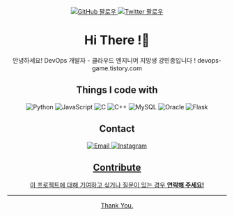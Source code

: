 <!-- GitHub 팔로우 및 Twitter 팔로우 배지 -->
<p align="center">
  <a href="https://github.com/your_username">
    <img src="https://img.shields.io/github/followers/your_username?style=social" alt="GitHub 팔로우">
  </a>
  <a href="https://twitter.com/your_twitter_handle">
    <img src="https://img.shields.io/twitter/follow/your_twitter_handle?style=social" alt="Twitter 팔로우">
  </a>
</p>

<!-- 개인 소개 및 인사말 -->
<h1 align="center"> Hi There !👋</h1>

<p align="center">
  안녕하세요! DevOps 개발자 - 클라우드 엔지니어 지망생 강민종입니다 !
  devops-game.tistory.com
</p>

<!-- 기술 스택 -->
<h2 align="center">Things I code with</h2>
<p align="center">
  <img src="https://img.shields.io/badge/Python-3776AB?style=flat-square&logo=python&logoColor=white" alt="Python">
  <img src="https://img.shields.io/badge/JavaScript-F7DF1E?style=flat-square&logo=javascript&logoColor=black" alt="JavaScript">
  <img src="https://img.shields.io/badge/C-A8B9CC?style=for-the-badge&logo=c&logoColor=white" alt="C">
  <img src="https://img.shields.io/badge/C++-00599C?style=for-the-badge&logo=c%2B%2B&logoColor=white" alt="C++">
  <img src="https://img.shields.io/badge/MySQL-4479A1?style=for-the-badge&logo=mysql&logoColor=white" alt="MySQL">
  <img src="https://img.shields.io/badge/Oracle-F80000?style=for-the-badge&logo=oracle&logoColor=white" alt="Oracle">
  <img src="https://img.shields.io/badge/Flask-000000?style=for-the-badge&logo=flask&logoColor=white" alt="Flask">
</p>

<!-- 연락처 -->
<h2 align="center">Contact</h2>

<p align="center">
  <a href="kjskkdkmj@gmail.com">
    <img src="https://img.shields.io/badge/Email-D14836?style=for-the-badge&logo=gmail&logoColor=white" alt="Email">
  </a>
  <a href="https://instagram.com/minwhd">
  <img src="https://img.shields.io/badge/Instagram-E4405F?style=for-the-badge&logo=instagram&logoColor=white" alt="Instagram">
</p>

<!-- 기여 방법 -->
<h2 align="center">Contribute</h2>

<p align="center">
  이 프로젝트에 대해 기여하고 싶거나 질문이 있는 경우 <strong>연락해 주세요!</strong>
</p>

---

<p align="center">
  Thank You.
</p>
